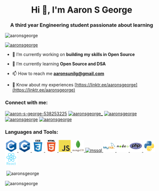 <h1 align="center">Hi 👋, I'm Aaron S George</h1>
<h3 align="center">A third year Engineering student passionate about learning</h3>

<p align="left"> <img src="https://komarev.com/ghpvc/?username=aaronsgeorge&label=Profile%20views&color=0e75b6&style=flat" alt="aaronsgeorge" /> </p>

<p align="left"> <a href="https://github.com/ryo-ma/github-profile-trophy"><img src="https://github-profile-trophy.vercel.app/?username=aaronsgeorge" alt="aaronsgeorge" /></a> </p>

- 🔭 I’m currently working on **building my skills in Open Source**

- 🌱 I’m currently learning **Open Source and DSA**

- 📫 How to reach me **aaronsunilg@gmail.com**

- 📄 Know about my experiences [https://linktr.ee/aaronsgeorge](https://linktr.ee/aaronsgeorge)

<h3 align="left">Connect with me:</h3>
<p align="left">
<a href="https://linkedin.com/in/aaron-s-george-538253225" target="blank"><img align="center" src="https://raw.githubusercontent.com/rahuldkjain/github-profile-readme-generator/master/src/images/icons/Social/linked-in-alt.svg" alt="aaron-s-george-538253225" height="30" width="40" /></a>
<a href="https://instagram.com/aaronsgeorge_" target="blank"><img align="center" src="https://raw.githubusercontent.com/rahuldkjain/github-profile-readme-generator/master/src/images/icons/Social/instagram.svg" alt="aaronsgeorge_" height="30" width="40" /></a>
<a href="https://www.codechef.com/users/aaronsgeorge" target="blank"><img align="center" src="https://cdn.jsdelivr.net/npm/simple-icons@3.1.0/icons/codechef.svg" alt="aaronsgeorge" height="30" width="40" /></a>
<a href="https://codeforces.com/profile/aaronsgeorge" target="blank"><img align="center" src="https://raw.githubusercontent.com/rahuldkjain/github-profile-readme-generator/master/src/images/icons/Social/codeforces.svg" alt="aaronsgeorge" height="30" width="40" /></a>
<a href="https://www.leetcode.com/aaronsgeorge" target="blank"><img align="center" src="https://raw.githubusercontent.com/rahuldkjain/github-profile-readme-generator/master/src/images/icons/Social/leet-code.svg" alt="aaronsgeorge" height="30" width="40" /></a>
</p>

<h3 align="left">Languages and Tools:</h3>
<p align="left"> <a href="https://www.cprogramming.com/" target="_blank" rel="noreferrer"> <img src="https://raw.githubusercontent.com/devicons/devicon/master/icons/c/c-original.svg" alt="c" width="40" height="40"/> </a> <a href="https://www.w3schools.com/cpp/" target="_blank" rel="noreferrer"> <img src="https://raw.githubusercontent.com/devicons/devicon/master/icons/cplusplus/cplusplus-original.svg" alt="cplusplus" width="40" height="40"/> </a> <a href="https://www.w3schools.com/css/" target="_blank" rel="noreferrer"> <img src="https://raw.githubusercontent.com/devicons/devicon/master/icons/css3/css3-original-wordmark.svg" alt="css3" width="40" height="40"/> </a> <a href="https://www.w3.org/html/" target="_blank" rel="noreferrer"> <img src="https://raw.githubusercontent.com/devicons/devicon/master/icons/html5/html5-original-wordmark.svg" alt="html5" width="40" height="40"/> </a> <a href="https://developer.mozilla.org/en-US/docs/Web/JavaScript" target="_blank" rel="noreferrer"> <img src="https://raw.githubusercontent.com/devicons/devicon/master/icons/javascript/javascript-original.svg" alt="javascript" width="40" height="40"/> </a> <a href="https://www.mongodb.com/" target="_blank" rel="noreferrer"> <img src="https://raw.githubusercontent.com/devicons/devicon/master/icons/mongodb/mongodb-original-wordmark.svg" alt="mongodb" width="40" height="40"/> </a> <a href="https://www.microsoft.com/en-us/sql-server" target="_blank" rel="noreferrer"> <img src="https://www.svgrepo.com/show/303229/microsoft-sql-server-logo.svg" alt="mssql" width="40" height="40"/> </a> <a href="https://www.mysql.com/" target="_blank" rel="noreferrer"> <img src="https://raw.githubusercontent.com/devicons/devicon/master/icons/mysql/mysql-original-wordmark.svg" alt="mysql" width="40" height="40"/> </a> <a href="https://nodejs.org" target="_blank" rel="noreferrer"> <img src="https://raw.githubusercontent.com/devicons/devicon/master/icons/nodejs/nodejs-original-wordmark.svg" alt="nodejs" width="40" height="40"/> </a> <a href="https://www.php.net" target="_blank" rel="noreferrer"> <img src="https://raw.githubusercontent.com/devicons/devicon/master/icons/php/php-original.svg" alt="php" width="40" height="40"/> </a> <a href="https://www.python.org" target="_blank" rel="noreferrer"> <img src="https://raw.githubusercontent.com/devicons/devicon/master/icons/python/python-original.svg" alt="python" width="40" height="40"/> </a> <a href="https://reactjs.org/" target="_blank" rel="noreferrer"> <img src="https://raw.githubusercontent.com/devicons/devicon/master/icons/react/react-original-wordmark.svg" alt="react" width="40" height="40"/> </a> </p>

<p>&nbsp;<img align="center" src="https://github-readme-stats.vercel.app/api?username=aaronsgeorge&show_icons=true&locale=en" alt="aaronsgeorge" /></p>

<p><img align="center" src="https://github-readme-streak-stats.herokuapp.com/?user=aaronsgeorge&" alt="aaronsgeorge" /></p>
